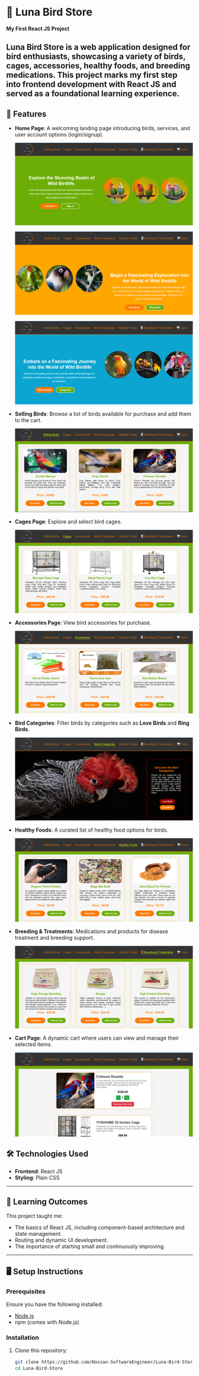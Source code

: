 
# 🌟 Luna Bird Store  

**My First React JS Project**  

Luna Bird Store is a web application designed for bird enthusiasts, showcasing a variety of birds, cages, accessories, healthy foods, and breeding medications.
This project marks my first step into frontend development with React JS and served as a foundational learning experience.  
---

## 🚀 Features  
- **Home Page**: A welcoming landing page introducing birds, services, and user account options (login/signup).


  ![Home Page 1](output_images/Home1.png)


  ![Home Page 2](output_images/Home2.png)

 
  ![Home Page 3](output_images/Home3.png)
   

- **Selling Birds**: Browse a list of birds available for purchase and add them to the cart.

  
  ![Selling Birds](output_images/sellingBirds.png)  


- **Cages Page**: Explore and select bird cages.


  ![Cages](output_images/cages.png)
  

- **Accessories Page**: View bird accessories for purchase.


  ![Accessories](output_images/Accessories.png)
  

- **Bird Categories**: Filter birds by categories such as **Love Birds** and **Ring Birds**.

  
  ![Bird Categories](output_images/birdsCategories.png)
  

- **Healthy Foods**: A curated list of healthy food options for birds.

 
  ![Healthy Foods](output_images/healthyFoods.png)
  

- **Breeding & Treatments**: Medications and products for disease treatment and breeding support.

  
  ![Breeding & Treatments](output_images/breedingTreatment.png)
  

- **Cart Page**: A dynamic cart where users can view and manage their selected items.


  ![Cart Page](output_images/Carts.png)  



## 🛠️ Technologies Used  
- **Frontend**: React JS  
- **Styling**: Plain CSS  

---

## 📖 Learning Outcomes  
This project taught me:  
- The basics of React JS, including component-based architecture and state management.  
- Routing and dynamic UI development.  
- The importance of starting small and continuously improving.  

---

## 🖥️ Setup Instructions  

### Prerequisites  
Ensure you have the following installed:  
- [Node.js](https://nodejs.org/)  
- npm (comes with Node.js)  

### Installation  
1. Clone this repository:  
   ```bash
   git clone https://github.com/Hassan-SoftwareEngineer/Luna-Bird-Store.git
   cd Luna-Bird-Store
